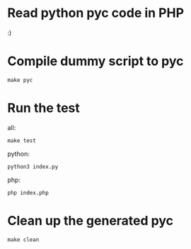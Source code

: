 # Read python pyc code in PHP

:)

# Compile dummy script to pyc

```
make pyc
```

# Run the test

all:

```
make test
```

python:

```
python3 index.py
```

php:

```
php index.php
```

# Clean up the generated pyc

```
make clean
```
